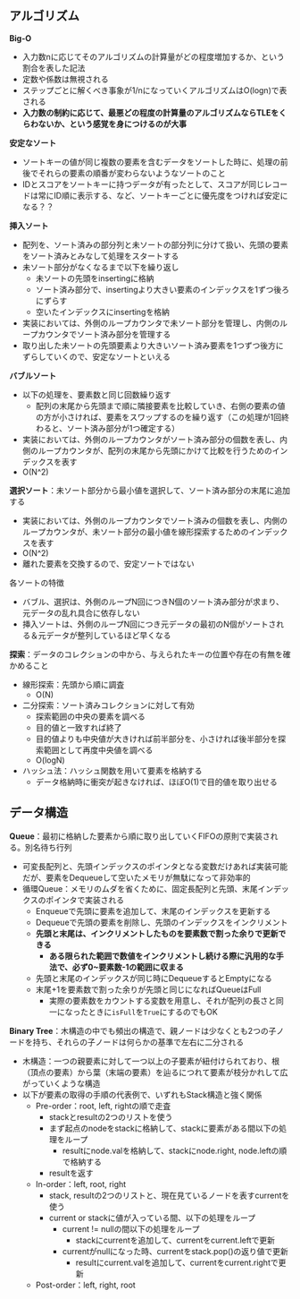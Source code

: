 ## アルゴリズム  
**Big-O**
- 入力数nに応じてそのアルゴリズムの計算量がどの程度増加するか、という割合を表した記法
- 定数や係数は無視される
- ステップごとに解くべき事象が1/nになっていくアルゴリズムはO(logn)で表される
- **入力数の制約に応じて、最悪どの程度の計算量のアルゴリズムならTLEをくらわないか、という感覚を身につけるのが大事**
  
**安定なソート**
- ソートキーの値が同じ複数の要素を含むデータをソートした時に、処理の前後でそれらの要素の順番が変わらないようなソートのこと
 - IDとスコアをソートキーに持つデータが有ったとして、スコアが同じレコードは常にID順に表示する、など、ソートキーごとに優先度をつければ安定になる？？
 
**挿入ソート**
- 配列を、ソート済みの部分列と未ソートの部分列に分けて扱い、先頭の要素をソート済みとみなして処理をスタートする
- 未ソート部分がなくなるまで以下を繰り返し
  - 未ソートの先頭をinsertingに格納
  - ソート済み部分で、insertingより大きい要素のインデックスを1ずつ後ろにずらす
  - 空いたインデックスにinsertingを格納
- 実装においては、外側のループカウンタで未ソート部分を管理し、内側のループカウンタでソート済み部分を管理する
- 取り出した未ソートの先頭要素より大きいソート済み要素を1つずつ後方にずらしていくので、安定なソートといえる

**バブルソート**
- 以下の処理を、要素数と同じ回数繰り返す
  - 配列の末尾から先頭まで順に隣接要素を比較していき、右側の要素の値の方が小さければ、要素をスワップするのを繰り返す（この処理が1回終わると、ソート済み部分が1つ確定する）
- 実装においては、外側のループカウンタがソート済み部分の個数を表し、内側のループカウンタが、配列の末尾から先頭にかけて比較を行うためのインデックスを表す
- O(N^2)

**選択ソート**：未ソート部分から最小値を選択して、ソート済み部分の末尾に追加する
- 実装においては、外側のループカウンタでソート済みの個数を表し、内側のループカウンタが、未ソート部分の最小値を線形探索するためのインデックスを表す
- O(N^2)
- 離れた要素を交換するので、安定ソートではない

各ソートの特徴
- バブル、選択は、外側のループN回につきN個のソート済み部分が求まり、元データの乱れ具合に依存しない
- 挿入ソートは、外側のループN回につき元データの最初のN個がソートされる＆元データが整列しているほど早くなる

**探索**：データのコレクションの中から、与えられたキーの位置や存在の有無を確かめること
- 線形探索：先頭から順に調査
  - O(N)
- 二分探索：ソート済みコレクションに対して有効
  - 探索範囲の中央の要素を調べる
  - 目的値と一致すれば終了
  - 目的値よりも中央値が大きければ前半部分を、小さければ後半部分を探索範囲として再度中央値を調べる
  - O(logN)
- ハッシュ法：ハッシュ関数を用いて要素を格納する
  - データ格納時に衝突が起きなければ、ほぼO(1)で目的値を取り出せる
  
## データ構造
**Queue**：最初に格納した要素から順に取り出していくFIFOの原則で実装される。別名待ち行列
- 可変長配列と、先頭インデックスのポインタとなる変数だけあれば実装可能だが、要素をDequeueして空いたメモリが無駄になって非効率的
- 循環Queue：メモリのムダを省くために、固定長配列と先頭、末尾インデックスのポインタで実装される
  - Enqueueで先頭に要素を追加して、末尾のインデックスを更新する
  - Dequeueで先頭の要素を削除し、先頭のインデックスをインクリメント
  - **先頭と末尾は、インクリメントしたものを要素数で割った余りで更新できる**
    - **ある限られた範囲で数値をインクリメントし続ける際に汎用的な手法で、必ず0~要素数-1の範囲に収まる**
  - 先頭と末尾のインデックスが同じ時にDequeueするとEmptyになる
  - 末尾+1を要素数で割った余りが先頭と同じになればQueueはFull
    - 実際の要素数をカウントする変数を用意し、それが配列の長さと同一になったときに`isFull`を`True`にするのでもOK
    
**Binary Tree**：木構造の中でも頻出の構造で、親ノードは少なくとも2つの子ノードを持ち、それらの子ノードは何らかの基準で左右に二分される
- 木構造：一つの親要素に対して一つ以上の子要素が紐付けられており、根（頂点の要素）から葉（末端の要素）を辿るにつれて要素が枝分かれして広がっていくような構造
- 以下が要素の取得の手順の代表例で、いずれもStack構造と強く関係
  - Pre-order：root, left, rightの順で走査
    - stackとresultの2つのリストを使う
    - まず起点のnodeをstackに格納して、stackに要素がある間以下の処理をループ
      - resultにnode.valを格納して、stackにnode.right, node.leftの順で格納する
    - resultを返す
  - In-order：left, root, right
    - stack, resultの2つのリストと、現在見ているノードを表すcurrentを使う
    - current or stackに値が入っている間、以下の処理をループ
      - current != nullの間以下の処理をループ
        - stackにcurrentを追加して、currentをcurrent.leftで更新
      - currentがnullになった時、currentをstack.pop()の返り値で更新
        - resultにcurrent.valを追加して、currentをcurrent.rightで更新
  - Post-order：left, right, root
